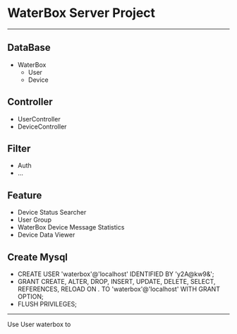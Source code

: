 # WaterBox Server Project

---

## DataBase
* WaterBox
  * User
  * Device

## Controller
* UserController
* DeviceController

## Filter
* Auth
* ...

## Feature
* Device Status Searcher
* User Group
* WaterBox Device Message Statistics
* Device Data Viewer

## Create Mysql
* CREATE USER 'waterbox'@'localhost' IDENTIFIED BY 'y2A@kw9&';
* GRANT CREATE, ALTER, DROP, INSERT, UPDATE, DELETE, SELECT, REFERENCES, RELOAD ON *.* TO 'waterbox'@'localhost' WITH GRANT OPTION;
* FLUSH PRIVILEGES;

---

Use User waterbox to
